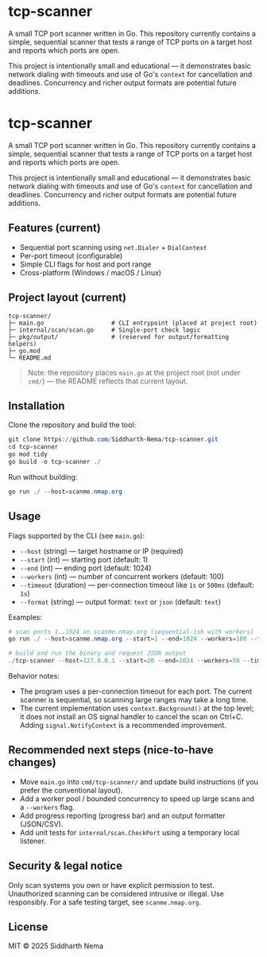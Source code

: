 # tcp-scanner

A small TCP port scanner written in Go. This repository currently contains a simple, sequential scanner that tests a range of TCP ports on a target host and reports which ports are open.

This project is intentionally small and educational — it demonstrates basic network dialing with timeouts and use of Go's `context` for cancellation and deadlines. Concurrency and richer output formats are potential future additions.

# tcp-scanner

A small TCP port scanner written in Go. This repository currently contains a simple, sequential scanner that tests a range of TCP ports on a target host and reports which ports are open.

This project is intentionally small and educational — it demonstrates basic network dialing with timeouts and use of Go's `context` for cancellation and deadlines. Concurrency and richer output formats are potential future additions.

## Features (current)

- Sequential port scanning using `net.Dialer` + `DialContext`
- Per-port timeout (configurable)
- Simple CLI flags for host and port range
- Cross-platform (Windows / macOS / Linux)

## Project layout (current)

```
tcp-scanner/
├─ main.go                   # CLI entrypoint (placed at project root)
├─ internal/scan/scan.go     # Single-port check logic
├─ pkg/output/               # (reserved for output/formatting helpers)
├─ go.mod
└─ README.md
```

> Note: the repository places `main.go` at the project root (not under `cmd/`) — the README reflects that current layout.

## Installation

Clone the repository and build the tool:

```powershell
git clone https://github.com/Siddharth-Nema/tcp-scanner.git
cd tcp-scanner
go mod tidy
go build -o tcp-scanner ./
```

Run without building:

```powershell
go run ./ --host=scanme.nmap.org
```

## Usage

Flags supported by the CLI (see `main.go`):

- `--host` (string) — target hostname or IP (required)
- `--start` (int) — starting port (default: 1)
- `--end` (int) — ending port (default: 1024)
- `--workers` (int) — number of concurrent workers (default: 100)
- `--timeout` (duration) — per-connection timeout like `1s` or `500ms` (default: `1s`)
- `--format` (string) — output format: `text` or `json` (default: `text`)

Examples:

```powershell
# scan ports 1..1024 on scanme.nmap.org (sequential-ish with workers)
go run ./ --host=scanme.nmap.org --start=1 --end=1024 --workers=100 --timeout=1s

# build and run the binary and request JSON output
./tcp-scanner --host=127.0.0.1 --start=20 --end=1024 --workers=50 --timeout=500ms --format=json
```

Behavior notes:

- The program uses a per-connection timeout for each port. The current scanner is sequential, so scanning large ranges may take a long time.
- The current implementation uses `context.Background()` at the top level; it does not install an OS signal handler to cancel the scan on Ctrl+C. Adding `signal.NotifyContext` is a recommended improvement.

## Recommended next steps (nice-to-have changes)

- Move `main.go` into `cmd/tcp-scanner/` and update build instructions (if you prefer the conventional layout).
- Add a worker pool / bounded concurrency to speed up large scans and a `--workers` flag.
- Add progress reporting (progress bar) and an output formatter (JSON/CSV).
- Add unit tests for `internal/scan.CheckPort` using a temporary local listener.

## Security & legal notice

Only scan systems you own or have explicit permission to test. Unauthorized scanning can be considered intrusive or illegal. Use responsibly. For a safe testing target, see `scanme.nmap.org`.

## License

MIT © 2025 Siddharth Nema
